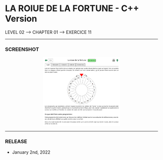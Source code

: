 # LA ROIUE DE LA FORTUNE - C++ Version
LEVEL 02 --> CHAPTER 01 --> EXERCICE 11

---
### **SCREENSHOT**

<div align="center">
    <img
        src="https://github.com/Ayckinn/CPP/blob/main/FRANCE_IOI/LEVEL_02/Chapter_01/11_roue_fortune/todo.png"
        alt="DEMO"
        style="width:50%">
</div>

---
### **RELEASE**

- January 2nd, 2022